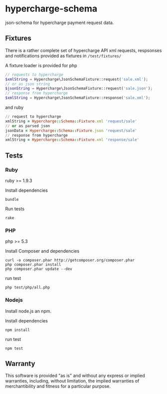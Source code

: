 # hypercharge-schema

json-schema for hypercharge payment request data.

## Fixtures

There is a rather complete set of hypercharge API xml requests, respsonses and notifications provided as fixtures in ```/test/fixtures/```

A fixture loader is provided for php
```php
// requests to hypercharge
$xmlString = Hypercharge\JsonSchemaFixture::request('sale.xml');
// or as json string
$jsonString = Hypercharge\JsonSchemaFixture::request('sale.json');
// response from hypercharge
$xmlString = Hypercharge\JsonSchemaFixture::response('sale.xml');
```

and ruby
```ruby
// request to hypercharge
xmlString = Hypercharge::Schema::Fixture.xml 'request/sale'
// or as parsed json
jsonData = Hypercharge::Schema::Fixture.json 'request/sale'
// response from hypercharge
xmlString = Hypercharge::Schema::Fixture.xml 'response/sale'
```

## Tests

### Ruby

ruby >= 1.9.3

Install dependencies

	bundle

Run tests

	rake

### PHP

php >= 5.3

Install Composer and dependencies

	curl -o composer.phar http://getcomposer.org/composer.phar
	php composer.phar install
	php composer.phar update --dev

run test

	php test/php/all.php

### Nodejs

Install node.js an npm.

Install dependencies

	npm install

run test

	npm test

## Warranty

This software is provided "as is" and without any express or implied warranties, including, without limitation, the implied warranties of merchantibility and fitness for a particular purpose.